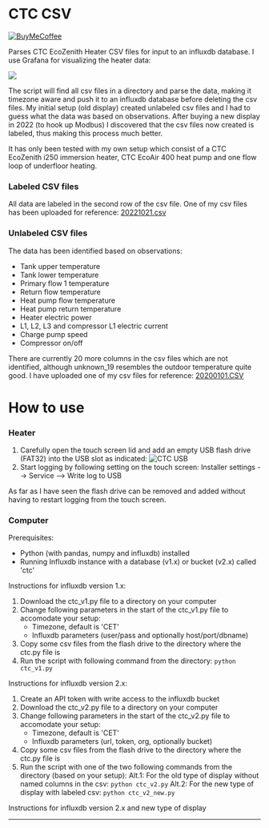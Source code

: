 # CTC CSV

[![BuyMeCoffee][buymecoffeebadge]][buymecoffee]

Parses CTC EcoZenith Heater CSV files for input to an influxdb database. I use Grafana for visualizing the heater data:

![](./resources/ctc_grafana.gif)

The script will find all csv files in a directory and parse the data, making it timezone aware and push it to 
an influxdb database before deleting the csv files. My initial setup (old display) created unlabeled csv files and I had to guess what the data was based on observations. After buying a new display in 2022 (to hook up Modbus) I discovered that the csv files now created is labeled, thus making this process much better. 

It has only been tested with my own setup which consist of a 
CTC EcoZenith i250 immersion heater, CTC EcoAir 400 heat pump and one flow loop of underfloor heating.

### Labeled CSV files
All data are labeled in the second row of the csv file. One of my csv files has been uploaded for reference: [20221021.csv](./resources/20221021.csv)

### Unlabeled CSV files
The data has been identified based on observations:
* Tank upper temperature
* Tank lower temperature
* Primary flow 1 temperature
* Return flow temperature
* Heat pump flow temperature
* Heat pump return temperature
* Heater electric power
* L1, L2, L3 and compressor L1 electric current
* Charge pump speed
* Compressor on/off

There are currently 20 more columns in the csv files which are not identified, although unknown_19 resembles the 
outdoor temperature quite good. I have uploaded one of my csv files for reference: [20200101.CSV](./resources/20200101.CSV)

# How to use

### Heater
1. Carefully open the touch screen lid and add an empty USB flash drive (FAT32) into the USB slot as indicated:
![CTC USB](./resources/ctc_usb.jpg)
2. Start logging by following setting on the touch screen: Installer settings --> Service --> Write log to USB

As far as I have seen the flash drive can be removed and added without having to restart logging from the touch screen.

### Computer

Prerequisites:
* Python (with pandas, numpy and influxdb) installed
* Running Influxdb instance with a database (v1.x) or bucket (v2.x) called 'ctc'

Instructions for influxdb version 1.x:
1. Download the ctc_v1.py file to a directory on your computer
2. Change following parameters in the start of the ctc_v1.py file to accomodate your setup:
    * Timezone, default is 'CET'
    * Influxdb parameters (user/pass and optionally host/port/dbname)
3. Copy some csv files from the flash drive to the directory where the ctc.py file is
4. Run the script with following command from the directory: `python ctc_v1.py`

Instructions for influxdb version 2.x:
1. Create an API token with write access to the influxdb bucket 
2. Download the ctc_v2.py file to a directory on your computer
3. Change following parameters in the start of the ctc_v2.py file to accomodate your setup:
    * Timezone, default is 'CET'
    * Influxdb parameters (url, token, org, optionally bucket)
4. Copy some csv files from the flash drive to the directory where the ctc.py file is
5. Run the script with one of the two following commands from the directory (based on your setup):
    Alt.1: For the old type of display without named columns in the csv: `python ctc_v2.py`
    Alt.2: For the new type of display with labeled csv: `python ctc_v2_new.py`

Instructions for influxdb version 2.x and new type of display

***

[buymecoffee]: https://www.buymeacoffee.com/tvtX
[buymecoffeebadge]: https://img.shields.io/badge/buy%20me%20a%20coffee-donate-yellow.svg?style=for-the-badge

